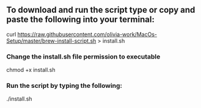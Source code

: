 ## To download and run the script type or copy and paste the following into your terminal:

curl https://raw.githubusercontent.com/olivia-work/MacOs-Setup/master/brew-install-script.sh > install.sh

### Change the install.sh file permission to executable
chmod +x install.sh

### Run the script by typing the following:
./install.sh

